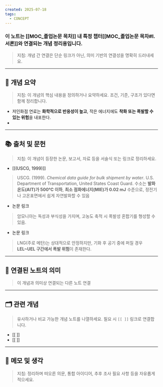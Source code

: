 ```yaml
---
created: 2025-07-18
tags:
  - CONCEPT
---
```

### 이 노트는 [[MOC_졸업논문 목차]] 내 특정 챕터[[MOC_졸업논문 목차#I. 서론]]와 연결되는 개념 정리용입니다.  
> 지침: 개념 간 연결은 단순 링크가 아닌, 의미 기반의 연결성을 명확히 드러내세요.  
---

## 🧩 개념 요약  
> 지침: 이 개념의 핵심 내용을 정의하거나 요약하세요. 조건, 기준, 구조가 있다면 함께 정리합니다.

- 저인화점 연료는 **화학적으로 반응성이 높고**, 작은 에너지에도 **착화 또는 폭발할 수 있는 위험**을 내포한다.
- 

---

## 📚 출처 및 문헌  
> 지침: 이 개념이 등장한 논문, 보고서, 자료 등을 서술식 또는 링크로 정리하세요.

- [[(USCG, 1999)]]
> USCG. (1999). _Chemical data guide for bulk shipment by water_. U.S. Department of Transportation, United States Coast Guard.
> 수소는 **발화온도(AIT)가 500℃ 이하**, **최소 점화에너지(MIE)가 0.02 mJ** 수준으로, 정전기나 고온표면에서 쉽게 자연발화할 수 있음

- 논문 링크
>암모니아는 독성과 부식성을 가지며, 고농도 축적 시 폭발성 혼합기를 형성할 수 있음.

- 논문 링크
>LNG(주로 메탄)는 상대적으로 안정하지만, 기화 후 공기 중에 퍼질 경우 **LEL~UEL 구간에서 폭발 위험**이 존재한다.


---

## 🔗 연결된 노트의 의미  
> 이 개념과 의미상 연결되는 다른 노트 연결

---

## 🗂 관련 개념  
> 유사하거나 비교 가능한 개념 노트를 나열하세요. 필요 시 `[[ ]]` 링크로 연결합니다.

- [[ ]]
- [[ ]]

---

## 💬 메모 및 생각  
> 지침: 정리하며 떠오른 의문, 통합 아이디어, 추후 조사 필요 사항 등을 자유롭게 적으세요.

